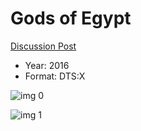 # Gods of Egypt

[Discussion Post](https://www.avsforum.com/threads/bass-eq-for-filtered-movies.2995212/post-58302534)

* Year: 2016
* Format: DTS:X

![img 0](https://i.imgur.com/9gcmUkj.jpg)

![img 1](https://i.imgur.com/4dFYhz6.jpg)

